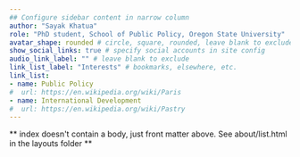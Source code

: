 ```yaml
---
## Configure sidebar content in narrow column
author: "Sayak Khatua"
role: "PhD student, School of Public Policy, Oregon State University"
avatar_shape: rounded # circle, square, rounded, leave blank to exclude
show_social_links: true # specify social accounts in site config
audio_link_label: "" # leave blank to exclude
link_list_label: "Interests" # bookmarks, elsewhere, etc.
link_list:
- name: Public Policy
#  url: https://en.wikipedia.org/wiki/Paris
- name: International Development
#  url: https://en.wikipedia.org/wiki/Pastry
---
```


** index doesn't contain a body, just front matter above.
See about/list.html in the layouts folder **
